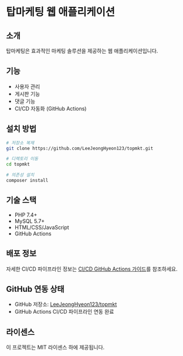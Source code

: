 # 탑마케팅 웹 애플리케이션

## 소개
탑마케팅은 효과적인 마케팅 솔루션을 제공하는 웹 애플리케이션입니다.

## 기능
- 사용자 관리
- 게시판 기능
- 댓글 기능
- CI/CD 자동화 (GitHub Actions)

## 설치 방법
```bash
# 저장소 복제
git clone https://github.com/LeeJeongHyeon123/topmkt.git

# 디렉토리 이동
cd topmkt

# 의존성 설치
composer install
```

## 기술 스택
- PHP 7.4+
- MySQL 5.7+
- HTML/CSS/JavaScript
- GitHub Actions

## 배포 정보
자세한 CI/CD 파이프라인 정보는 [CI/CD GitHub Actions 가이드](docs/9.CI-CD_GitHub_Actions.md)를 참조하세요.

## GitHub 연동 상태
- GitHub 저장소: [LeeJeongHyeon123/topmkt](https://github.com/LeeJeongHyeon123/topmkt.git)
- GitHub Actions CI/CD 파이프라인 연동 완료

## 라이센스
이 프로젝트는 MIT 라이센스 하에 제공됩니다. 